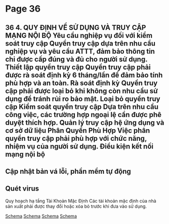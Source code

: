 # Page 36

36
4. QUY ĐỊNH VỀ SỬ DỤNG VÀ TRUY CẬP MẠNG NỘI BỘ
Yêu cầu nghiệp vụ đối với kiểm soát truy cập
Quyền truy cập dựa trên nhu 
cầu nghiệp vụ và yêu cầu 
ATTT, đảm bảo thông tin chỉ 
được cấp đúng và đủ cho 
người sử dụng.
Thiết lập quyền truy 
cập
Quyền truy cập phải được 
rà soát định kỳ 6 tháng/lần 
để đảm bảo tính phù hợp và 
an toàn.
Rà soát định kỳ
Quyền truy cập phải được 
loại bỏ khi không còn nhu 
cầu sử dụng để tránh rủi ro 
bảo mật.
Loại bỏ quyền truy 
cập
Kiểm soát quyền 
truy cập
Dựa trên nhu cầu công 
việc, các trường hợp 
ngoại lệ cần được phê 
duyệt thích hợp.
Quản lý truy cập hệ ứng dụng và cơ sở dữ liệu
Phân Quyền Phù Hợp
Việc phân quyền truy cập phải 
phù hợp với chức năng, nhiệm 
vụ của người sử dụng.
Điều kiện kết nối mạng nội bộ
-
Cập nhật bản vá lỗi, phần mềm tự động
-
Quét virus
-
Quy hoạch hạ tầng
Tài Khoản Mặc Định
Các tài khoản mặc định của nhà 
sản xuất phải được thay đổi hoặc 
xóa bỏ trước khi đưa vào sử dụng.

[Schema](page_36_img_0.png)
[Schema](page_36_img_1.png)
[Schema](page_36_img_2.png)
[Schema](page_36_img_3.png)
